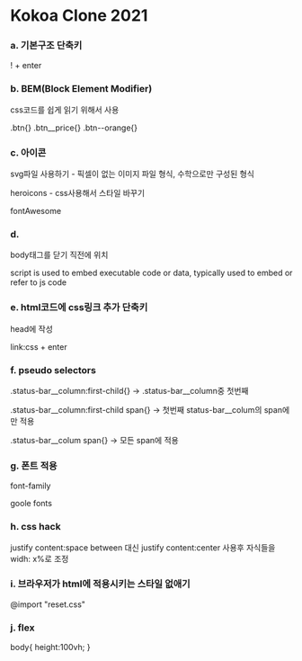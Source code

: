 # Kokoa Clone 2021

### a. 기본구조 단축키

! + enter

### b. BEM(Block Element Modifier)

css코드를 쉽게 읽기 위해서 사용

.btn{}
.btn__price{}
.btn--orange{}

### c. 아이콘

svg파일 사용하기 - 픽셀이 없는 이미지 파일 형식, 수학으로만 구성된 형식

heroicons - css사용해서 스타일 바꾸기

fontAwesome

### d. <script> </script>

body태그를 닫기 직전에 위치

script is used to embed executable code or data, typically used to embed or refer to js code

### e. html코드에 css링크 추가 단축키

head에 작성

link:css + enter

### f. pseudo selectors

.status-bar__column:first-child{} -> .status-bar__column중 첫번째

.status-bar__column:first-child span{} -> 첫번째 status-bar__colum의 span에만 적용

.status-bar__colum span{} -> 모든 span에 적용

### g. 폰트 적용

font-family

goole fonts

### h. css hack

justify content:space between 대신 justify content:center 사용후 자식들을 widh: x%로 조정

### i. 브라우저가 html에 적용시키는 스타일 없애기

@import "reset.css"

### j. flex

body{ height:100vh; }

